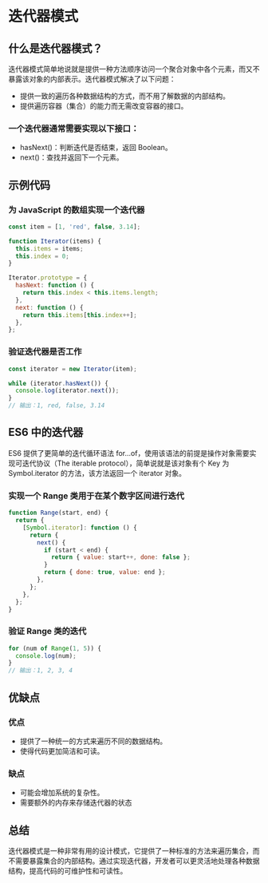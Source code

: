# 迭代器模式

## 什么是迭代器模式？

迭代器模式简单地说就是提供一种方法顺序访问一个聚合对象中各个元素，而又不暴露该对象的内部表示。迭代器模式解决了以下问题：

- 提供一致的遍历各种数据结构的方式，而不用了解数据的内部结构。
- 提供遍历容器（集合）的能力而无需改变容器的接口。

### 一个迭代器通常需要实现以下接口：

- hasNext()：判断迭代是否结束，返回 Boolean。
- next()：查找并返回下一个元素。

## 示例代码

### 为 JavaScript 的数组实现一个迭代器

```javascript
const item = [1, 'red', false, 3.14];

function Iterator(items) {
  this.items = items;
  this.index = 0;
}

Iterator.prototype = {
  hasNext: function () {
    return this.index < this.items.length;
  },
  next: function () {
    return this.items[this.index++];
  },
};
```

### 验证迭代器是否工作

```javascript
const iterator = new Iterator(item);

while (iterator.hasNext()) {
  console.log(iterator.next());
}
// 输出：1, red, false, 3.14
```

## ES6 中的迭代器

ES6 提供了更简单的迭代循环语法 for...of，使用该语法的前提是操作对象需要实现可迭代协议（The iterable protocol），简单说就是该对象有个 Key 为 Symbol.iterator 的方法，该方法返回一个 iterator 对象。

### 实现一个 Range 类用于在某个数字区间进行迭代

```javascript
function Range(start, end) {
  return {
    [Symbol.iterator]: function () {
      return {
        next() {
          if (start < end) {
            return { value: start++, done: false };
          }
          return { done: true, value: end };
        },
      };
    },
  };
}
```

### 验证 Range 类的迭代

```javascript
for (num of Range(1, 5)) {
  console.log(num);
}
// 输出：1, 2, 3, 4
```

## 优缺点

### 优点

- 提供了一种统一的方式来遍历不同的数据结构。
- 使得代码更加简洁和可读。

### 缺点

- 可能会增加系统的复杂性。
- 需要额外的内存来存储迭代器的状态

## 总结

迭代器模式是一种非常有用的设计模式，它提供了一种标准的方法来遍历集合，而不需要暴露集合的内部结构。通过实现迭代器，开发者可以更灵活地处理各种数据结构，提高代码的可维护性和可读性。
